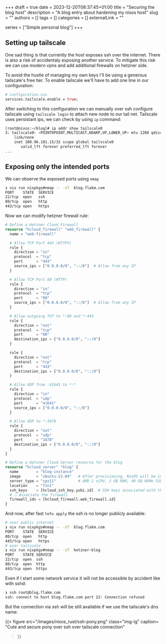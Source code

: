 +++ 
draft = true
date = 2023-12-20T08:37:45+01:00
title = "Securing the blog host"
description = "A blog entry about hardening my nixos host"
slug = ""
authors = []
tags = []
categories = []
externalLink = ""

series = ["Simple personal blog"]
+++


## Setting up tailscale

One sad thing is that currently the host exposes ssh over the internet. There is also a risk of accidentaly exposing another service.
To mitigate this risk we can use modern vpns and add additional firewalls on hetzner side.

To avoid the hustle of managing my own keys I'll be using a generous tailscale's free tier.
To enable tailscale we'll have to add one line in our configuration:

```nix
# configuration.nix
services.tailscale.enable = true;
```

After switching to this configuration we can manually over ssh configure tailscale using `tailscale login` to attach new node to our tail net.
Tailscale uses persistant ips, we can check by using `ip` command:

```bash
[root@nixos:~/blog]# ip addr show tailscale0
3: tailscale0: <POINTOPOINT,MULTICAST,NOARP,UP,LOWER_UP> mtu 1280 qdisc fq_codel state UNKNOWN group default qlen 500
    link/none
    inet 100.96.101.15/32 scope global tailscale0
       valid_lft forever preferred_lft forever
...
```




## Exposing only the intended ports

We can observe the exposed ports using `nmap`

```bash
❯ nix run nixpkgs#nmap -- -sT  blog.flakm.com
PORT    STATE  SERVICE
22/tcp  open   ssh
80/tcp  open   http
443/tcp open   https
```

Now we can modify hetzner firewall rule: 

```terraform
# Define a Hetzner Cloud Firewall
resource "hcloud_firewall" "web_firewall" {
  name = "web-firewall"

  # Allow TCP Port 443 (HTTPS)
  rule {
    direction = "in"
    protocol  = "tcp"
    port      = "443"
    source_ips = ["0.0.0.0/0", "::/0"]  # Allow from any IP
  }

  # Allow TCP Port 80 (HTTP)
  rule {
    direction = "in"
    protocol  = "tcp"
    port      = "80"
    source_ips = ["0.0.0.0/0", "::/0"]  # Allow from any IP
  }

  # Allow outgoing TCP to *:80 and *:443
  rule {
    direction = "out"
    protocol  = "tcp"
    port      = "80"
    destination_ips = ["0.0.0.0/0", "::/0"]
  }

  rule {
    direction = "out"
    protocol  = "tcp"
    port      = "443"
    destination_ips = ["0.0.0.0/0", "::/0"]
  }

  # Allow UDP from :41641 to *:*
  rule {
    direction = "in"
    protocol  = "udp"
    port      = "41641"
    source_ips = ["0.0.0.0/0", "::/0"]
  }

  # Allow UDP to *:3478
  rule {
    direction = "out"
    protocol  = "udp"
    port      = "3478"
    destination_ips = ["0.0.0.0/0", "::/0"]
  }
}

# Define a Hetzner Cloud Server resource for the blog
resource "hcloud_server" "blog" {
  name        = "blog-instance"
  image       = "ubuntu-22.04"   # After provisioning, NixOS will be installed see @install
  server_type = "cpx11"          # AMD 2 vCPU, 2 GB RAM, 40 GB NVMe SSD
  location    = "fsn1"
  ssh_keys    = [hcloud_ssh_key.yubi.id]  # SSH keys associated with the server
  # 👇 Associate the firewall
  firewall_ids = [hcloud_firewall.web_firewall.id]
}
```


And now, after fast `tofu apply` the ssh is no longer publicly available:

```bash
# over public internet
❯ nix run nixpkgs#nmap -- -sT  blog.flakm.com
PORT    STATE  SERVICE
80/tcp  open   http
443/tcp open   https
# over tailscale
❯ nix run nixpkgs#nmap -- -sT  hetzner-blog
PORT    STATE SERVICE
22/tcp  open  ssh
80/tcp  open  http
443/tcp open  https
```

Even if I start some network service it will not be accessible by accident like with sshd:

```bash
❯ ssh root@blog.flakm.com
ssh: connect to host blog.flakm.com port 22: Connection refused
```

But the connection via ssh will be still available if we use the tailscale's dns name:

{{< 
    figure src="/images/nixos_rust/ssh-pony.png" class="img-lg" 
    caption= "Cute and secure pony over ssh over tailscale connection"
>}}

